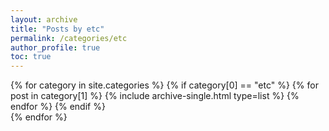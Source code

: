 ```yaml
---
layout: archive
title: "Posts by etc"
permalink: /categories/etc
author_profile: true
toc: true
---
```

{% for category in site.categories %}
  {% if category[0] == "etc" %}
    {% for post in category[1] %}
      {% include archive-single.html type=list %}
    {% endfor %}
  {% endif %}  
{% endfor %}
